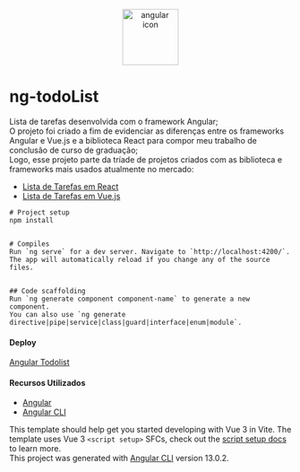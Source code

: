 <p align="center"><img  width="100" alt="angular icon" src="https://angular.io/assets/images/logos/angular/shield-large.svg"> </p>

# ng-todoList
Lista de tarefas desenvolvida com o framework Angular;
</br> O projeto foi criado a fim de evidenciar as diferenças entre os frameworks Angular e Vue.js e a biblioteca React para compor meu trabalho de conclusão de curso de graduação;
</br> Logo, esse projeto parte da tríade de projetos criados com as biblioteca e frameworks mais usados atualmente no mercado:
* [Lista de Tarefas em React](https://github.com/acarolren/react-todoList)
* [Lista de Tarefas em Vue.js](https://github.com/acarolren/v-todoList)


```
# Project setup
npm install


# Compiles 
Run `ng serve` for a dev server. Navigate to `http://localhost:4200/`. 
The app will automatically reload if you change any of the source files.


## Code scaffolding
Run `ng generate component component-name` to generate a new component. 
You can also use `ng generate directive|pipe|service|class|guard|interface|enum|module`.
```

#### Deploy
[Angular Todolist](https://angular-todo-list-jet.vercel.app/)


#### Recursos Utilizados

* [Angular](https://angular.io/)
* [Angular CLI](https://angular.io/cli)

This template should help get you started developing with Vue 3 in Vite. The template uses Vue 3 `<script setup>` SFCs, check out the [script setup docs](https://v3.vuejs.org/api/sfc-script-setup.html#sfc-script-setup) to learn more.
</br>This project was generated with [Angular CLI](https://github.com/angular/angular-cli) version 13.0.2.
